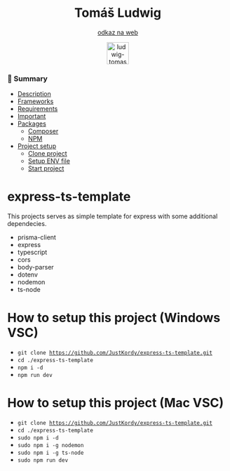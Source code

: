 ﻿<div align="center">

# Tomáš Ludwig

[odkaz na web](https://ludwigtomas.cz/)

<img src="https://ludwigtomas.cz/source/skills/avatar.png" alt="ludwig-tomas-avatar" width="50" height="50">
</div>


### :notebook_with_decorative_cover: Summary

-   [Description](#point_right-description)
-   [Frameworks](#point_right-frameworks)
-   [Requirements](#point_right-requirements)
-   [Important](#point_right-important)
-   [Packages](#point_right-packages)
    -   [Composer](#composer)
    -   [NPM](#npm)
-   [Project setup](#point_right-project-setup)
    -   [Clone project](#clone-project)
    -   [Setup ENV file](#setup-env-file)
    -   [Start project](#point_right-start-project)


# express-ts-template
This projects serves as simple template for express with some additional dependecies.
*  prisma-client
*  express
*  typescript
*  cors
*  body-parser
*  dotenv
*  nodemon
*  ts-node

# How to setup this project (Windows VSC)
*   <code>git clone https://github.com/JustKordy/express-ts-template.git   </code>
*   <code>cd ./express-ts-template   </code>
*   <code>npm i -d</code>
*   <code>npm run dev</code>

# How to setup this project (Mac VSC)
*   <code>git clone https://github.com/JustKordy/express-ts-template.git   </code>
*   <code>cd ./express-ts-template   </code>
*   <code>sudo npm i -d</code>
*   <code>sudo npm i -g nodemon</code>
*   <code>sudo npm i -g ts-node</code>
*   <code>sudo npm run dev</code>
